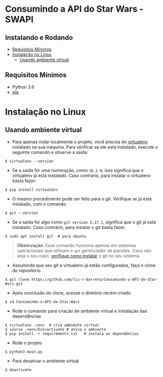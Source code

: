 Consumindo a API do Star Wars - SWAPI
=====================================

Instalando e Rodando
--------------------
* [Requisitos Mínimos](#requisitos-minimos)
* [Instalação no Linux](#instalação-no-linux)
  - [Usando ambiente virtual](#usando-ambiente-virtual)
 
Requisitos Mínimos
-----
* Python 3.6
* [pip](https://pip.pypa.io/en/stable/)

Instalação no Linux
===================

Usando ambiente virtual
----
- Para apenas rodar localmente o projeto, você precisa do [virtualenv](https://virtualenv.pypa.io/en/stable/)
instalado na sua máquina. Para verificar se ele está instalado, execute o
seguinte comando e observe a saída:

```console
$ virtualenv --version
```
- Se a saída for uma numeração, como `16.1.0`, isso significa que o virtualenv já
está instalado. Caso contrario, para instalar o virtualenv basta fazer:

```console
$ pip install virtualenv
```
- O mesmo procedimento pode ser feito para o git. Verifique se já está instalado,
com o comando:
```console
$ git --version
```

- Se a saída for algo como `git version 2.17.1`, significa que o git já está
instalado. Caso contrário, para instalar o git basta fazer:
``` console
$ sudo apt install git  # para ubuntu
```

> **Observação**: Esse comando funciona apenas em sistemas operacionais que utilizam o
`apt` gerenciador de pacotes. Caso não seja o seu caso, [verifique como instalar](https://git-scm.com/download/linux) o git no seu sistema.

- Assumindo que seu git e virtualenv já estão configurados, faça o clone do repositório

```console
$ git clone https://github.com/lis-r-barreto/Consumindo-a-API-do-Star-Wars.git
```
- Após conclusão do clone, acesse o diretório recém-criado

```console
$ cd Consumindo-a-API-do-Star-Wars
```
- Rode o comando para criação de ambiente virtual e instalação das dependências

```console
$ virtualenv .venv 	# cria ambiente virtual
$ source .venv/bin/activate	# ativa o ambiente
$ pip install -r requirements.txt	# instala as dependências

```

- Rode o projeto

```console
$ python3 main.py
```

- Para desativar o ambiente virtual

```console
$ deactivate
```
